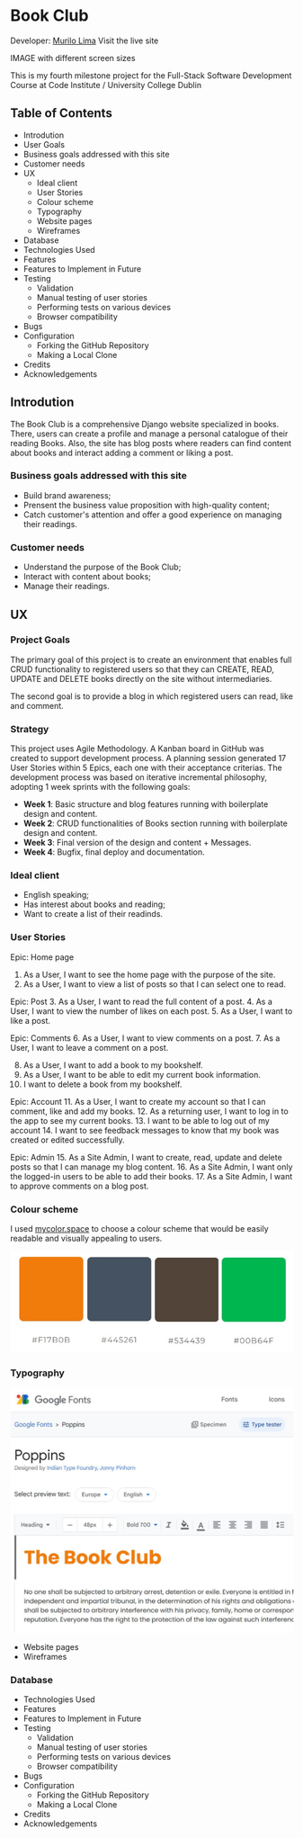 # Book Club
Developer: <a href='https://www.linkedin.com/in/omurilolima/' target='_blank'>Murilo Lima</a>
Visit the live site

 IMAGE with different screen sizes

This is my fourth milestone project for the Full-Stack Software Development Course at Code Institute / University College Dublin

## Table of Contents

- Introdution
- User Goals
- Business goals addressed with this site
- Customer needs
- UX
    - Ideal client
    - User Stories
    - Colour scheme
    - Typography
    - Website pages
    - Wireframes
- Database
- Technologies Used
- Features
- Features to Implement in Future
- Testing
    - Validation
    - Manual testing of user stories
    - Performing tests on various devices
    - Browser compatibility
- Bugs
- Configuration
    - Forking the GitHub Repository
    - Making a Local Clone
- Credits
- Acknowledgements

## Introdution

The Book Club is a comprehensive Django website specialized in books. There, users can create a profile and manage a personal catalogue of their reading Books. Also, the site has blog posts where readers can find content about books and interact adding a comment or liking a post.

### Business goals addressed with this site
- Build brand awareness;
- Prensent the business value proposition with high-quality content;
- Catch customer's attention and offer a good experience on managing their readings.

### Customer needs
- Understand the purpose of the Book Club;
- Interact with content about books;
- Manage their readings.

## UX

### Project Goals

The primary goal of this project is to create an environment that enables full CRUD functionality to registered users so that they can CREATE, READ, UPDATE and DELETE books directly on the site without intermediaries.

The second goal is to provide a blog in which registered users can read, like and comment.

### Strategy

 This project uses Agile Methodology. A Kanban board in GitHub was created to support development process. A planning session generated 17 User Stories within 5 Epics, each one with their acceptance criterias. The development process was based on iterative incremental philosophy, adopting 1 week sprints with the following goals:
- <strong>Week 1</strong>: Basic structure and blog features running with boilerplate design and content.
- <strong>Week 2</strong>: CRUD functionalities of Books section running with boilerplate design and content.
- <strong>Week 3</strong>: Final version of the design and content + Messages.
- <strong>Week 4</strong>: Bugfix, final deploy and documentation.

### Ideal client
- English speaking;
- Has interest about books and reading;
- Want to create a list of their readinds.

### User Stories
Epic: Home page
1. As a User, I want to see the home page with the purpose of the site.
2. As a User, I want to view a list of posts so that I can select one to read.

Epic: Post
3. As a User, I want to read the full content of a post.
4. As a User, I want to view the number of likes on each post.
5. As a User, I want to like a post.

Epic: Comments
6. As a User, I want to view comments on a post.
7. As a User, I want to leave a comment on a post.

8. As a User, I want to add a book to my bookshelf.
9. As a User, I want to be able to edit my current book information.
10. I want to delete a book from my bookshelf.

Epic: Account
11. As a User, I want to create my account so that I can comment, like and add my books.
12. As a returning user, I want to log in to the app to see my current books.
13. I want to be able to log out of my account
14. I want to see feedback messages to know that my book was created or edited successfully.

Epic: Admin
15. As a Site Admin, I want to create, read, update and delete posts so that I can manage my blog content.
16. As a Site Admin, I want only the logged-in users to be able to add their books.
17. As a Site Admin, I want to approve comments on a blog post.


### Colour scheme
I used [mycolor.space](https://mycolor.space/) to choose a colour scheme that would be easily readable and visually appealing to users.

![Colour scheme](/media/mycolor.jpg)

### Typography

![Typography - Poppins font](/media/Poppins%20-%20Google%20Fonts.jpg)

- Website pages
- Wireframes

### Database
- Technologies Used
- Features
- Features to Implement in Future
- Testing
    - Validation
    - Manual testing of user stories
    - Performing tests on various devices
    - Browser compatibility
- Bugs
- Configuration
    - Forking the GitHub Repository
    - Making a Local Clone
- Credits
- Acknowledgements